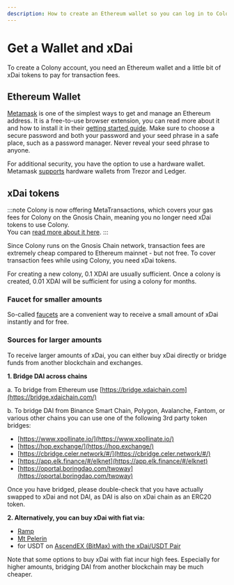 ```yaml
---
description: How to create an Ethereum wallet so you can log in to Colony
---
```


# Get a Wallet and xDai

To create a Colony account, you need an Ethereum wallet and a little bit of xDai tokens to pay for transaction fees.

## Ethereum Wallet

[Metamask](https://metamask.io/) is one of the simplest ways to get and manage an Ethereum address. It is a free-to-use browser extension, you can read more about it and how to install it in their [getting started guide](https://metamask.zendesk.com/hc/en-us/articles/360015489531-Getting-Started-With-MetaMask-Part-1-). Make sure to choose a secure password and both your password and your seed phrase in a safe place, such as a password manager. Never reveal your seed phrase to anyone.

For additional security, you have the option to use a hardware wallet. Metamask [supports](https://metamask.zendesk.com/hc/en-us/articles/360020394612-How-to-connect-a-Trezor-or-Ledger-Hardware-Wallet) hardware wallets from Trezor and Ledger.

## xDai tokens

:::note
Colony is now offering MetaTransactions, which covers your gas fees for Colony on the Gnosis Chain, meaning you no longer need xDai tokens to use Colony.\
You can [read more about it here](../advanced-features/gasless-transactions.md).&#x20;
:::

Since Colony runs on the Gnosis Chain network, transaction fees are extremely cheap compared to Ethereum mainnet - but not free. To cover transaction fees while using Colony, you need xDai tokens.&#x20;

For creating a new colony, 0.1 XDAI are usually sufficient. Once a colony is created, 0.01 XDAI will be sufficient for using a colony for months.

### Faucet for smaller amounts

So-called [faucets](https://www.xdaichain.com/for-users/get-xdai-tokens/xdai-faucet) are a convenient way to receive a small amount of xDai instantly and for free.

### Sources for larger amounts

To receive larger amounts of xDai, you can either buy xDai directly or bridge funds from another blockchain and exchanges.

**1. Bridge DAI across chains**

a. To bridge from Ethereum use [https://bridge.xdaichain.com](https://bridge.xdaichain.com/)

b. To bridge DAI from Binance Smart Chain, Polygon, Avalanche, Fantom, or various other chains you can use one of the following 3rd party token bridges:

* [https://www.xpollinate.io/](https://www.xpollinate.io/)
* [https://hop.exchange/](https://hop.exchange/)
* [https://cbridge.celer.network/#/](https://cbridge.celer.network/#/)
* [https://app.elk.finance/#/elknet](https://app.elk.finance/#/elknet)
* [https://oportal.boringdao.com/twoway](https://oportal.boringdao.com/twoway)

Once you have bridged, please double-check that you have actually swapped to xDai and not DAI, as DAI is also on xDai chain as an ERC20 token.

**2. Alternatively, you can buy xDai with fiat via:**

* [Ramp](https://ramp.network/buy/?swapAsset=XDAI)
* [Mt Pelerin](https://www.mtpelerin.com/buy-xdai)
* for USDT on [AscendEX (BitMax) with the xDai/USDT Pair](https://ascendex.com/en/basic/cashtrade-spottrading/usdt/xdai)

Note that some options to buy xDai with fiat incur high fees. Especially for higher amounts, bridging DAI from another blockchain may be much cheaper.
